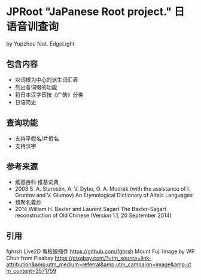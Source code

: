 # JPRoot "JaPanese Root project." 日语音训查询 

by Yupzhou feat. EdgeLight

## 包含内容

- 以词根为中心的派生词汇表
- 列出各词缀的功能
- 将日本汉字音按《广韵》分类
- 日语简史

## 查询功能

- 支持平假名/片假名
- 支持汉字

## 参考来源
- 维基百科·维基词典
- 2003 S. A. Starostin, A. V. Dybo, O. A. Mudrak (with the assistance of I. Gruntov and V. Glumov) An Etymological Dictionary of Altaic Languages
- 類聚名義抄
- 2014 William H. Baxter and Laurent Sagart The Baxter-Sagart reconstruction of Old Chinese (Version 1.1, 20 September 2014)

## 引用
fghrsh Live2D 看板娘插件 https://github.com/fghrsh
Mount Fuji Image by WP Chun from Pixabay https://pixabay.com/?utm_source=link-attribution&amp;utm_medium=referral&amp;utm_campaign=image&amp;utm_content=3571759